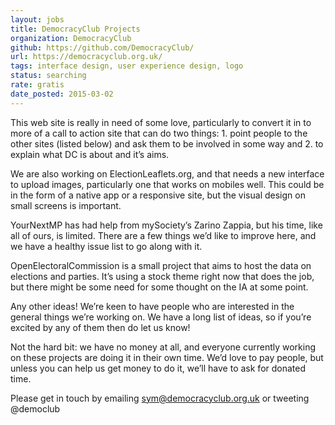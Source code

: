 ```yaml
---
layout: jobs
title: DemocracyClub Projects
organization: DemocracyClub
github: https://github.com/DemocracyClub/
url: https://democracyclub.org.uk/
tags: interface design, user experience design, logo
status: searching
rate: gratis
date_posted: 2015-03-02
---
```


This web site is really in need of some love, particularly to convert it in to more of a call to action site that can do two things: 1. point people to the other sites (listed below) and ask them to be involved in some way and 2. to explain what DC is about and it’s aims.

We are also working on ElectionLeaflets.org, and that needs a new interface to upload images, particularly one that works on mobiles well. This could be in the form of a native app or a responsive site, but the visual design on small screens is important.

YourNextMP has had help from mySociety’s Zarino Zappia, but his time, like all of ours, is limited. There are a few things we’d like to improve here, and we have a healthy issue list to go along with it.

OpenElectoralCommission is a small project that aims to host the data on elections and parties. It’s using a stock theme right now that does the job, but there might be some need for some thought on the IA at some point.

Any other ideas! We’re keen to have people who are interested in the general things we’re working on. We have a long list of ideas, so if you’re excited by any of them then do let us know!

Not the hard bit: we have no money at all, and everyone currently working on these projects are doing it in their own time. We’d love to pay people, but unless you can help us get money to do it, we’ll have to ask for donated time.

Please get in touch by emailing sym@democracyclub.org.uk or tweeting @democlub
